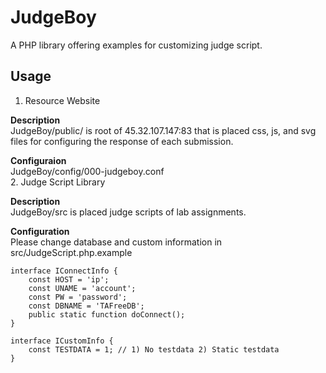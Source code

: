 # JudgeBoy
A PHP library offering examples for customizing judge script. 
  
## Usage
1. Resource Website  
  
**Description**  
JudgeBoy/public/ is root of 45.32.107.147:83 that is placed css, js, and svg files for configuring the response of each submission.  
  
**Configuraion**  
JudgeBoy/config/000-judgeboy.conf    
2. Judge Script Library  
  
**Description**  
JudgeBoy/src is placed judge scripts of lab assignments.  
  
**Configuration**   
Please change database and custom information in src/JudgeScript.php.example  
```
interface IConnectInfo {
	const HOST = 'ip';
	const UNAME = 'account';
	const PW = 'password';
	const DBNAME = 'TAFreeDB';
	public static function doConnect();
}

interface ICustomInfo {
	const TESTDATA = 1; // 1) No testdata 2) Static testdata 
}
```

